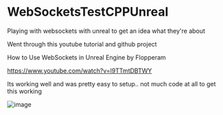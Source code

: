 # WebSocketsTestCPPUnreal

Playing with websockets with unreal to get an idea what they're about

Went through this youtube tutorial and github project


How to Use WebSockets in Unreal Engine by Flopperam

https://www.youtube.com/watch?v=l9TTmtDBTWY

Its working well and was pretty easy to setup.. not much code at all to get this working

![image](https://user-images.githubusercontent.com/3318539/178915640-88524c68-b2cb-4343-8e3f-fa0858373f13.png)


